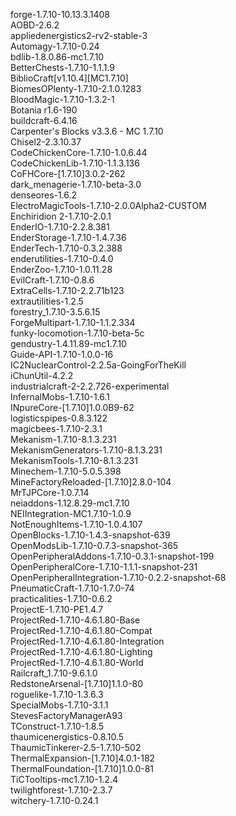 forge-1.7.10-10.13.3.1408<br>
AOBD-2.6.2<br>
appliedenergistics2-rv2-stable-3<br>
Automagy-1.7.10-0.24<br>
bdlib-1.8.0.86-mc1.7.10<br>
BetterChests-1.7.10-1.1.1.9<br>
BiblioCraft[v1.10.4][MC1.7.10]<br>
BiomesOPlenty-1.7.10-2.1.0.1283<br>
BloodMagic-1.7.10-1.3.2-1<br>
Botania r1.6-190<br>
buildcraft-6.4.16<br>
Carpenter's Blocks v3.3.6 - MC 1.7.10<br>
Chisel2-2.3.10.37<br>
CodeChickenCore-1.7.10-1.0.6.44<br>
CodeChickenLib-1.7.10-1.1.3.136<br>
CoFHCore-[1.7.10]3.0.2-262<br>
dark_menagerie-1.7.10-beta-3.0<br>
denseores-1.6.2<br>
ElectroMagicTools-1.7.10-2.0.0Alpha2-CUSTOM<br>
Enchiridion 2-1.7.10-2.0.1<br>
EnderIO-1.7.10-2.2.8.381<br>
EnderStorage-1.7.10-1.4.7.36<br>
EnderTech-1.7.10-0.3.2.388<br>
enderutilities-1.7.10-0.4.0<br>
EnderZoo-1.7.10-1.0.11.28<br>
EvilCraft-1.7.10-0.8.6<br>
ExtraCells-1.7.10-2.2.71b123<br>
extrautilities-1.2.5<br>
forestry_1.7.10-3.5.6.15<br>
ForgeMultipart-1.7.10-1.1.2.334<br>
funky-locomotion-1.7.10-beta-5c<br>
gendustry-1.4.11.89-mc1.7.10<br>
Guide-API-1.7.10-1.0.0-16<br>
IC2NuclearControl-2.2.5a-GoingForTheKill<br>
iChunUtil-4.2.2<br>
industrialcraft-2-2.2.726-experimental<br>
InfernalMobs-1.7.10-1.6.1<br>
INpureCore-[1.7.10]1.0.0B9-62<br>
logisticspipes-0.8.3.122<br>
magicbees-1.7.10-2.3.1<br>
Mekanism-1.7.10-8.1.3.231<br>
MekanismGenerators-1.7.10-8.1.3.231<br>
MekanismTools-1.7.10-8.1.3.231<br>
Minechem-1.7.10-5.0.5.398<br>
MineFactoryReloaded-[1.7.10]2.8.0-104<br>
MrTJPCore-1.0.7.14<br>
neiaddons-1.12.8.29-mc1.7.10<br>
NEIIntegration-MC1.7.10-1.0.9<br>
NotEnoughItems-1.7.10-1.0.4.107<br>
OpenBlocks-1.7.10-1.4.3-snapshot-639<br>
OpenModsLib-1.7.10-0.7.3-snapshot-365<br>
OpenPeripheralAddons-1.7.10-0.3.1-snapshot-199<br>
OpenPeripheralCore-1.7.10-1.1.1-snapshot-231<br>
OpenPeripheralIntegration-1.7.10-0.2.2-snapshot-68<br>
PneumaticCraft-1.7.10-1.7.0-74<br>
practicalities-1.7.10-0.6.2<br>
ProjectE-1.7.10-PE1.4.7<br>
ProjectRed-1.7.10-4.6.1.80-Base<br>
ProjectRed-1.7.10-4.6.1.80-Compat<br>
ProjectRed-1.7.10-4.6.1.80-Integration<br>
ProjectRed-1.7.10-4.6.1.80-Lighting<br>
ProjectRed-1.7.10-4.6.1.80-World<br>
Railcraft_1.7.10-9.6.1.0<br>
RedstoneArsenal-[1.7.10]1.1.0-80<br>
roguelike-1.7.10-1.3.6.3<br>
SpecialMobs-1.7.10-3.1.1<br>
StevesFactoryManagerA93<br>
TConstruct-1.7.10-1.8.5<br>
thaumicenergistics-0.8.10.5<br>
ThaumicTinkerer-2.5-1.7.10-502<br>
ThermalExpansion-[1.7.10]4.0.1-182<br>
ThermalFoundation-[1.7.10]1.0.0-81<br>
TiCTooltips-mc1.7.10-1.2.4<br>
twilightforest-1.7.10-2.3.7<br>
witchery-1.7.10-0.24.1
